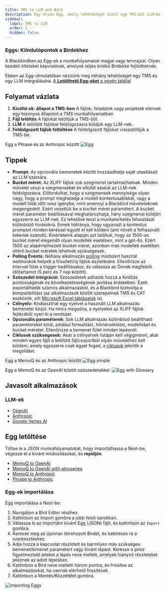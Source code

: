 ```yaml
---
title: TMS to LLM and Back
description: Egy olyan Egg, amely lehetőséget kínál egy TMS-ből LLM-be és vissza irányuló Bird létrehozására
sidebar:
  label: TMS to LLM
  order: 2
  hidden: false
---
```


### Eggs: Kiindulópontok a Birdekhez

A Blackbirdben az Egg-ek a munkafolyamatok magjai vagy tervrajzai. Olyan kezdeti ötleteket képviselnek, amelyek teljes értékű Birdekké fejlődhetnek.

Ebben az Egg-útmutatóban nézzünk meg néhány lehetőséget egy TMS és egy LLM integrálására. [A **Letölthető Egg-eket** a végén találja!](https://docs.blackbird.io/eggs/tms-to-llm/#download-an-egg)

## Folyamat vázlata

1. **Kiváltó ok: állapot a TMS-ben**
A fájlok, feladatok vagy projektek elérnek egy bizonyos állapotot a TMS munkafolyamatban
2. **Fájl letöltés**
A fájlokat letöltjük a TMS-ből.
3. **LLM**
A letöltött fájlokat feldolgozásra küldjük egy LLM-nek.
4. **Feldolgozott fájlok feltöltése**
A feldolgozott fájlokat visszatöltjük a TMS-be.

Egg a Phrase és az Anthropic között
![Egg](~/assets/docs/eggs/Egg2-Phrase-to-Anthropic.png)

## Tippek

- **Prompt:** Az opcionális bemenetek között hozzáadhatja saját utasításait az LLM számára.
- **Bucket méret:** Az XLIFF fájlok sok szegmenst tartalmazhatnak. Minden művelet veszi a szegmenseket és elküldi azokat az LLM-nek feldolgozásra. Előfordulhat, hogy a szegmensek mennyisége olyan nagy, hogy a prompt meghaladja a modell kontextusablakát, vagy a modell több időt vesz igénybe, mint amennyi a Blackbird műveleteknek megengedett. Ezért vezettük be a bucket méret paramétert. A bucket méret paraméter beállításával meghatározhatja, hány szegmenst küldjön egyszerre az LLM-nek. Ez lehetővé teszi a munkaterhelés felosztását különböző hívásokra. Ennek hátránya, hogy ugyanazt a kontextus promptot minden kéréssel együtt el kell küldeni (ami növeli a felhasznált tokenek számát). Kísérleteink alapján azt találtuk, hogy az 1500-as bucket méret elegendő olyan modellek esetében, mint a gpt-4o. Ezért 1500 az alapértelmezett bucket méret, azonban más modellek esetében eltérő bucket méretek lehetnek szükségesek.
- **Polling Events:** Néhány alkalmazás [polling](https://docs.blackbird.io/concepts/triggers/#polling) módszert használ webhookok helyett a frissített/új fájlok észlelésére. Ellenőrizze az _Interval_ fület a trigger beállításakor, és válassza az Önnek megfelelő időtartamot (5 perc és 7 nap között).
- **Szószedet integráció:** Szószedetek adhatók hozzá a fordítás pontosságának és következetességének javítása érdekében. Ezek exportálhatók számos alkalmazásból, és a Blackbird biztosítja a kompatibilitást (az alkalmazások között szerepelnek TMS és CAT eszközök, sőt [Microsoft Excel táblázatok](https://docs.blackbird.io/apps/microsoft-excel/#exporting-glossaries) is).
- **Célnyelv:** Kiválaszthat egy nyelvet a használt LLM alkalmazás bemenetei közül. Ha nincs megadva, a nyelveket az XLIFF fájlok fejlécéből nyeri ki a rendszer.
- **Opcionális paraméterek:** Sok LLM alkalmazás különböző beállítható paramétereket kínál, például formalitást, hőmérsékletet, modelleket és bucket méretet. Ellenőrizze a bemenet fület minden lépésnél.
- **Ciklusok szükségesek:** Akár a célnyelvek listáján kell végigmenni, akár minden egyes fájlt a letöltött fájlcsoportból olyan művelethez kell küldeni, amely egyszerre csak egyet fogad, a [ciklusok](https://docs.blackbird.io/guides/loops/) jelentik a megoldást.

Egg a MemoQ és az Anthropic között
![Egg simple](~/assets/docs/eggs/Egg2-memoQ-to-Anthropic.png)

Egg a MemoQ és az OpenAI között szószedetekkel.
![Egg with Glossary](~/assets/docs/eggs/Egg2-memoQ-to-OpenAI-with-glossary.png)

## Javasolt alkalmazások

### LLM-ek

- [OpenAI](https://docs.blackbird.io/apps/openai/)
- [Anthropic](https://docs.blackbird.io/apps/anthropic/)
- [Google Vertex AI](https://docs.blackbird.io/apps/google-vertex-ai/)

## Egg letöltése

Töltse le a JSON munkafolyamatokat, hogy importálhassa a Nest-be, végezze el a kívánt módosításokat, és **repüljön**.

- <a href="https://docs.blackbird.io/downloads/MemoQ_to_OpenAI.json" download>MemoQ to OpenAI</a>
- <a href="https://docs.blackbird.io/downloads/MemoQ_to_OpenAI_with_Glossary.json" download>MemoQ to OpenAI with glossaries</a>
- <a href="https://docs.blackbird.io/downloads/MemoQ_to_Anthropic.json" download>MemoQ to Anthropic</a>
- <a href="https://docs.blackbird.io/downloads/Phrase_to_Anthropic.json" download>Phrase to Anthropic</a>

### Egg-ek importálása

Egg importálása a Nest-be:

1. Navigáljon a Bird Editor részhez.
2. Kattintson az Import gombra a jobb felső sarokban.
3. Válassza ki az importálni kívánt Egg (JSON) fájlt, és kattintson az `Import` gombra.
4. Keresse meg az újonnan létrehozott Birdet, és kattintson rá a szerkesztéshez.
5. Adja hozzá a kapcsolat részleteit és bármilyen más szükséges bemenet/kimenet paramétert vagy kívánt lépést. Keresse a piros figyelmeztető jeleket a lépés neve mellett, amelyek hiányzó részleteket jeleznek az adott lépésben.
6. Kattintson a Bird neve melletti három pontra, és frissítse az alkalmazásokat, ha vannak elérhető frissítések.
7. Kattintson a Mentés/Közzététel gombra.

![Importing Eggs](~/assets/docs/eggs/ImportEggs.gif)